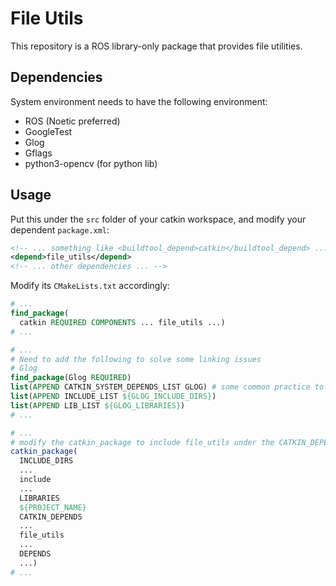 # File Utils

This repository is a ROS library-only package that provides file utilities.

## Dependencies

System environment needs to have the following environment:

- ROS (Noetic preferred)
- GoogleTest
- Glog
- Gflags
- python3-opencv (for python lib)

## Usage

Put this under the `src` folder of your catkin workspace, and modify your dependent `package.xml`:

```xml
<!-- ... something like <buildtool_depend>catkin</buildtool_depend> ... -->
<depend>file_utils</depend>
<!-- ... other dependencies ... -->
```

Modify its `CMakeLists.txt` accordingly:

```cmake
# ...
find_package(
  catkin REQUIRED COMPONENTS ... file_utils ...)
# ...

# ...
# Need to add the following to solve some linking issues
# Glog
find_package(Glog REQUIRED)
list(APPEND CATKIN_SYSTEM_DEPENDS_LIST GLOG) # some common practice to simplify catkin_package(... DEPENDS ...)
list(APPEND INCLUDE_LIST ${GLOG_INCLUDE_DIRS})
list(APPEND LIB_LIST ${GLOG_LIBRARIES})
# ...

# ...
# modify the catkin_package to include file_utils under the CATKIN_DEPENDS
catkin_package(
  INCLUDE_DIRS
  ...
  include
  ...
  LIBRARIES
  ${PROJECT_NAME}
  CATKIN_DEPENDS
  ...
  file_utils
  ...
  DEPENDS
  ...)
# ...
```

